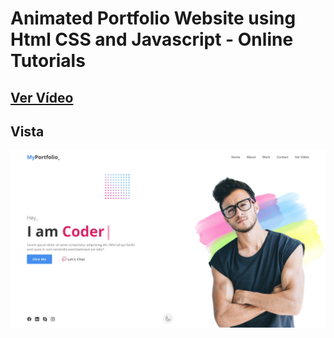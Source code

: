 # Animated Portfolio Website using Html CSS and Javascript - Online Tutorials

## [Ver Vídeo](https://youtu.be/CI5vvYjRCVc)
## Vista
![View](view.jpg)